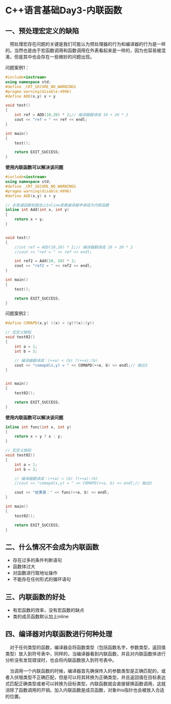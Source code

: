 # C++语言基础Day3-内联函数

## 一、预处理宏定义的缺陷

&emsp;预处理宏存在问题的关键是我们可能认为预处理器的行为和编译器的行为是一样的。当然也是由于宏函数调用和函数调用在外表看起来是一样的，因为也容易被混淆，但是其中也会存在一些微妙的问题出现。

问题案例1：
```cpp
#include<iostream>
using namespace std;
#define _CRT_SECURE_NO_WARNINGS
#pragma warning(disable:4996)
#define ADD(x,y) x + y 

void test()
{
	int ref = ADD(10,20) * 2;// 编译器翻译成 10 + 20 * 2
	cout << "ref = " << ref << endl;
}

int main()
{
	test();

	return EXIT_SUCCESS;
}
```


**使用内联函数可以解决该问题**
```cpp
#include<iostream>
using namespace std;
#define _CRT_SECURE_NO_WARNINGS
#pragma warning(disable:4996)
#define ADD(x,y) x + y 

// 在普通函数前面加上Inline是像编译器申请成为内联函数
inline int Add(int x, int y)
{
	return x + y;
}


void test()
{
	//int ref = ADD(10,20) * 2;// 编译器翻译成 10 + 20 * 2
	//cout << "ref = " << ref << endl;

	int ref2 = Add(10, 20) * 2;
	cout << "ref2 = " << ref2 << endl;
}

int main()
{
	test();

	return EXIT_SUCCESS;
}

```


问题案例2：
```cpp
#define COMAPD(x,y) ((x) < (y)?(x):(y))

// 宏定义缺陷
void test02()
{
	int a = 1;
	int b = 3;

	// 编译器翻译成：(++a) < (b) ?(++a):(b)  
	cout << "comapd(x,y) = " << COMAPD(++a, b) << endl;// 输出3
}


int main()
{
	test02();

	return EXIT_SUCCESS;
}
```


**使用内联函数可以解决该问题**
```cpp
inline int func(int x, int y)
{
	return x < y ? x : y;
}

// 宏定义缺陷
void test02()
{
	int a = 1;
	int b = 3;

	// 编译器翻译成：(++a) < (b) ?(++a):(b)  
	//cout << "comapd(x,y) = " << COMAPD(++a, b) << endl;// 输出3

	cout << "结果是：" << func(++a, b) << endl;
}

int main()
{
	test02();

	return EXIT_SUCCESS;
}

```

## 二、什么情况不会成为内联函数

* 存在过多的条件判断语句
* 函数体过大
* 对函数进行取地址操作
* 不能存在任何形式的循环语句

## 三、内联函数的好处

* 有宏函数的效率，没有宏函数的缺点
* 类的成员函数默认加上inline

## 四、编译器对内联函数进行何种处理

&emsp;对于任何类型的函数，编译器会将函数类型（包括函数名字，参数类型，返回值类型）放入到符号表中，同样的，当编译器看到内联函数，并且对内联函数体进行分析没有发现错误时，也会将内联函数放入到符号表中。

&emsp;当调用一个内联函数的时候，编译器首先确保传入的参数类型是正确匹配的，或者入伏哦类型不正确匹配，但是可以将其转换为正确类型，并且返回值在目标表达式匹配正确类型或者可以转换为目标类型，内联函数就会直接替换函数调用，这就消除了函数调用的开销。加入内联函数是成员函数，对象this指针也会被放入合适的位置。

